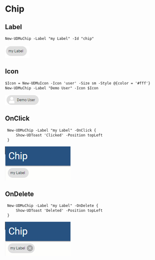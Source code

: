 # Chip

## Label

```text
New-UDMuChip -Label "my Label" -Id "chip"
```

![Chip with label](../../.gitbook/assets/image%20%2822%29.png)

## Icon

```text
$Icon = New-UDMuIcon -Icon 'user' -Size sm -Style @{color = '#fff'}
New-UDMuChip -Label "Demo User" -Icon $Icon
```

![Chip with Icon](../../.gitbook/assets/image%20%2839%29.png)

## OnClick

```text
 New-UDMuChip -Label "my Label" -OnClick {
     Show-UDToast 'Clicked' -Position topLeft
 }
```

![Clickable Chip](../../.gitbook/assets/chip.gif)

## OnDelete

```text
 New-UDMuChip -Label "my Label" -OnDelete {
     Show-UDToast 'Deleted' -Position topLeft
 }
```

![Delete Chip](../../.gitbook/assets/chipdelete.gif)

